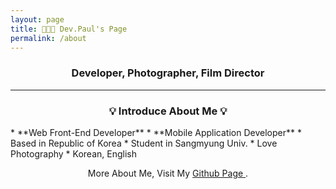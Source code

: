 ```yaml
---
layout: page
title: 🧑🏻‍💻 Dev.Paul's Page
permalink: /about
---
```

<h3 style="text-align: center;">Developer, Photographer, Film Director</h3>
<hr>

<h3 style="text-align: center;"> 💡 Introduce About Me 💡 </h3>
* **Web Front-End Developer**
* **Mobile Application Developer**
* Based in Republic of Korea
* Student in Sangmyung Univ.
* Love Photography
* Korean, English

<p style="text-align: center">
More About Me, Visit My <a href="https://github.com/IIIBreakeRIII" target="_blank"> Github Page </a> .
</p>
